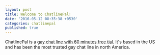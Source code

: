 ```yaml
---
layout: post
title: Welcome to ChatlinePal!
date: '2016-05-12 08:35:38 +0530'
categories: chatlinepal
published: true
---
```

ChatlinePal is a [gay chat line with 60 minutes free tial](http://chatlinepal.com). It's based in the US and has been the most trusted gay chat line in north America.


